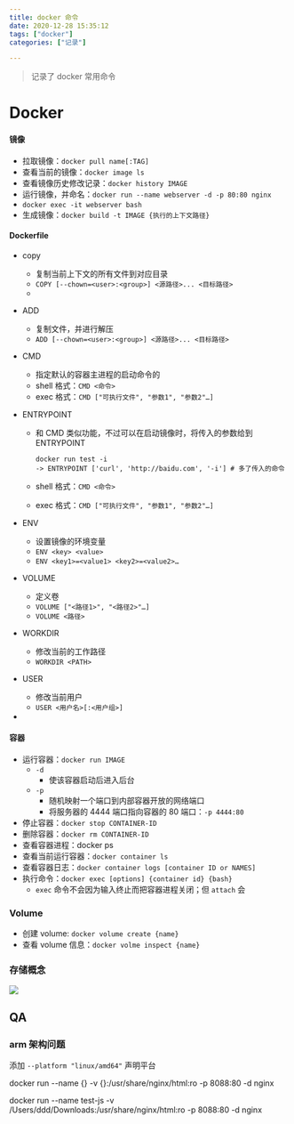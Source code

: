 ```yaml
---
title: docker 命令
date: 2020-12-28 15:35:12
tags: ["docker"]
categories: ["记录"]

---
```


> 记录了 docker 常用命令

 # Docker

#### 镜像

* 拉取镜像：`docker pull name[:TAG]`
* 查看当前的镜像：`docker image ls`
* 查看镜像历史修改记录：`docker history IMAGE`
* 运行镜像，并命名：`docker run --name webserver -d -p 80:80 nginx`
* `docker exec -it webserver bash`
* 生成镜像：`docker build -t IMAGE {执行的上下文路径}`



#### Dockerfile

* copy

  * 复制当前上下文的所有文件到对应目录
  * `COPY [--chown=<user>:<group>] <源路径>... <目标路径>`
  * 

* ADD

  * 复制文件，并进行解压
  * `ADD [--chown=<user>:<group>] <源路径>... <目标路径>`

* CMD

  * 指定默认的容器主进程的启动命令的
  * shell 格式：`CMD <命令>`
  * exec 格式：`CMD ["可执行文件", "参数1", "参数2"…]`

* ENTRYPOINT

  * 和 CMD 类似功能，不过可以在启动镜像时，将传入的参数给到 ENTRYPOINT

    ```shell
    docker run test -i
    -> ENTRYPOINT ['curl', 'http://baidu.com', '-i'] # 多了传入的命令
    ```

  * shell 格式：`CMD <命令>`

  * exec 格式：`CMD ["可执行文件", "参数1", "参数2"…]`

* ENV

  * 设置镜像的环境变量
  * `ENV <key> <value>`
  * `ENV <key1>=<value1> <key2>=<value2>…`

* VOLUME

  * 定义卷
  * `VOLUME ["<路径1>", "<路径2>"…]`
  * `VOLUME <路径>`

* WORKDIR

  * 修改当前的工作路径
  * `WORKDIR <PATH>`

* USER

  * 修改当前用户
  * `USER <用户名>[:<用户组>]`

* 



#### 容器

* 运行容器：`docker run IMAGE`
  * `-d`
    * 使该容器启动后进入后台
  * `-p`
    * 随机映射一个端口到内部容器开放的网络端口
    * 将服务器的 4444 端口指向容器的 80 端口：`-p 4444:80`
* 停止容器：`docker stop CONTAINER-ID`
* 删除容器：`docker rm CONTAINER-ID`
* 查看容器进程：docker ps
* 查看当前运行容器：`docker container ls`
* 查看容器日志：`docker container logs [container ID or NAMES]`
* 执行命令：`docker exec [options] {container id} {bash}`
  * `exec` 命令不会因为输入终止而把容器进程关闭；但 `attach` 会



### Volume

* 创建 volume: `docker volume create {name}`
* 查看 volume 信息：`docker volme inspect {name}`





### 存储概念

![](http://md.rni-l.com/md/docker-types-of-mounts.png)





## QA

### arm 架构问题

添加 `--platform "linux/amd64"` 声明平台







docker run --name {} -v {}:/usr/share/nginx/html:ro -p 8088:80 -d nginx

docker run --name test-js -v /Users/ddd/Downloads:/usr/share/nginx/html:ro -p 8088:80 -d nginx

